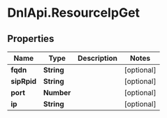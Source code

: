 # DnlApi.ResourceIpGet

## Properties
Name | Type | Description | Notes
------------ | ------------- | ------------- | -------------
**fqdn** | **String** |  | [optional] 
**sipRpid** | **String** |  | [optional] 
**port** | **Number** |  | [optional] 
**ip** | **String** |  | [optional] 


